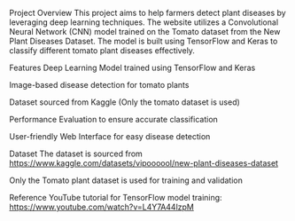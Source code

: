 Project Overview
This project aims to help farmers detect plant diseases by leveraging deep learning techniques. The website utilizes a Convolutional Neural Network (CNN) model trained on the Tomato dataset from the New Plant Diseases Dataset. The model is built using TensorFlow and Keras to classify different tomato plant diseases effectively.

Features
Deep Learning Model trained using TensorFlow and Keras

Image-based disease detection for tomato plants

Dataset sourced from Kaggle (Only the tomato dataset is used)

Performance Evaluation to ensure accurate classification

User-friendly Web Interface for easy disease detection

Dataset
The dataset is sourced from https://www.kaggle.com/datasets/vipoooool/new-plant-diseases-dataset

Only the Tomato plant dataset is used for training and validation

Reference
YouTube tutorial for TensorFlow model training: https://www.youtube.com/watch?v=L4Y7A44lzpM
